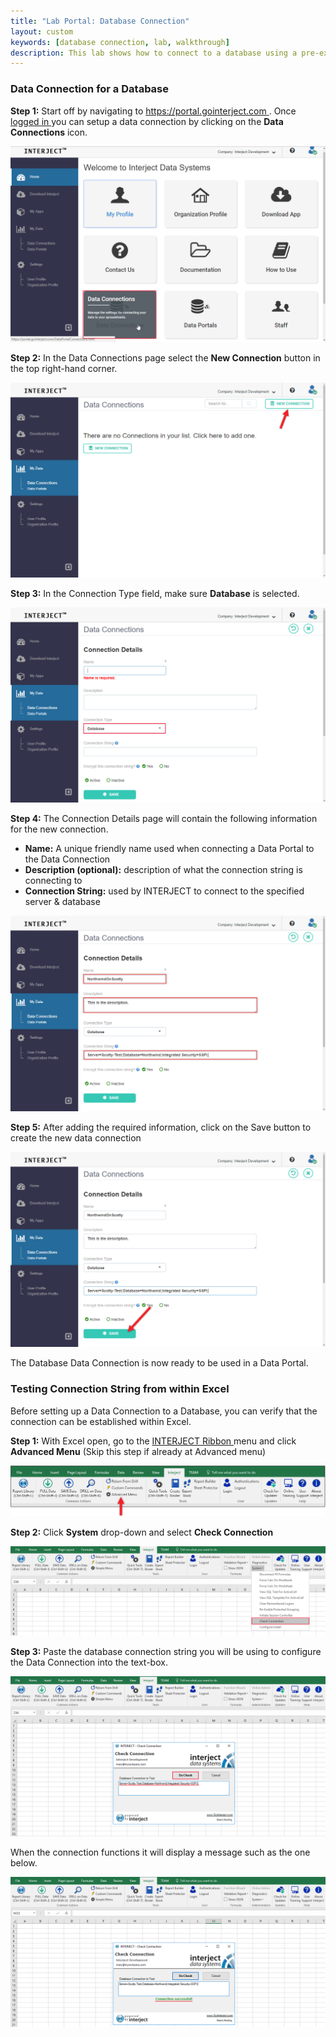 ```yaml
---
title: "Lab Portal: Database Connection"
layout: custom
keywords: [database connection, lab, walkthrough]
description: This lab shows how to connect to a database using a pre-existing dataportal.
---
```


###  Data Connection for a Database 

**Step 1:** Start off by navigating to [ https://portal.gointerject.com ](https://portal.gointerject.com). Once [ logged in ](/wPortal/Logging-In-to-Website-Portal.html) you can setup a data connection by clicking on the **Data Connections** icon. 

![](/images/Database/01.png)

**Step 2:** In the Data Connections page select the **New Connection** button in the top right-hand corner. 

![](/images/Database/02.png)

**Step 3:** In the Connection Type field, make sure **Database** is selected. 

![](/images/Database/03.png)

**Step 4:** The Connection Details page will contain the following information for the new connection. 

  * **Name:** A unique friendly name used when connecting a Data Portal to the Data Connection 
  * **Description (optional):** description of what the connection string is connecting to 
  * **Connection String:** used by INTERJECT to connect to the specified server  & database 

![](/images/Database/04.png)

**Step 5:** After adding the required information, click on the Save button to create the new data connection 

![](/images/Database/05.png)

The Database Data Connection is now ready to be used in a Data Portal. 

###  Testing Connection String from within Excel 

Before setting up a Data Connection to a Database, you can verify that the connection can be established within Excel. 

**Step 1:** With Excel open, go to the [ INTERJECT Ribbon ](/wGetStarted/INTERJECT-Ribbon-Menu-Items.html) menu and click **Advanced Menu** (Skip this step if already at Advanced menu) 

![](/images/Database/06.png)

**Step 2:** Click **System** drop-down and select **Check Connection**

![](/images/Database/07.png)

**Step 3:** Paste the database connection string you will be using to configure the Data Connection into the text-box. 

![](/images/Database/08.png)

When the connection functions it will display a message such as the one below. 

![](/images/Database/09.png)

<br>

